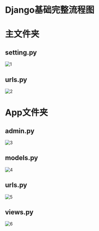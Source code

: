 Django基础完整流程图  
=====

# 主文件夹  
## setting.py  
![1](https://github.com/KissMyLady/Django/blob/master/Img/base_settings.jpg)  

## urls.py  
![2](https://github.com/KissMyLady/Django/blob/master/Img/base_urls.jpg) 


# App文件夹  
## admin.py
![3](https://github.com/KissMyLady/Django/blob/master/Img/base_admin.jpg) 

## models.py
![4](https://github.com/KissMyLady/Django/blob/master/Img/base_models.jpg) 

## urls.py
![5](https://github.com/KissMyLady/Django/blob/master/Img/base_urls2.jpg)  

## views.py
![6](https://github.com/KissMyLady/Django/blob/master/Img/base_views2.jpg)  
